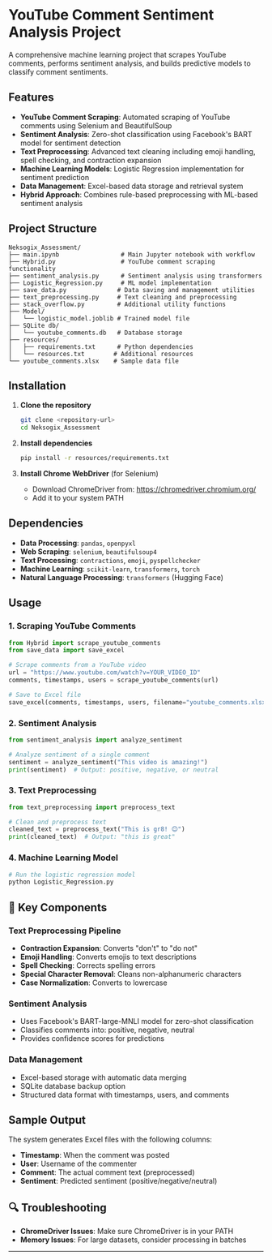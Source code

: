 # YouTube Comment Sentiment Analysis Project

A comprehensive machine learning project that scrapes YouTube comments, performs sentiment analysis, and builds predictive models to classify comment sentiments.

## Features

- **YouTube Comment Scraping**: Automated scraping of YouTube comments using Selenium and BeautifulSoup
- **Sentiment Analysis**: Zero-shot classification using Facebook's BART model for sentiment detection
- **Text Preprocessing**: Advanced text cleaning including emoji handling, spell checking, and contraction expansion
- **Machine Learning Models**: Logistic Regression implementation for sentiment prediction
- **Data Management**: Excel-based data storage and retrieval system
- **Hybrid Approach**: Combines rule-based preprocessing with ML-based sentiment analysis

## Project Structure

```
Neksogix_Assessment/
├── main.ipynb                 # Main Jupyter notebook with workflow
├── Hybrid.py                  # YouTube comment scraping functionality
├── sentiment_analysis.py      # Sentiment analysis using transformers
├── Logistic_Regression.py     # ML model implementation
├── save_data.py              # Data saving and management utilities
├── text_preprocessing.py     # Text cleaning and preprocessing
├── stack_overflow.py         # Additional utility functions
├── Model/
│   └── logistic_model.joblib # Trained model file
├── SQLite db/
│   └── youtube_comments.db   # Database storage
├── resources/
│   ├── requirements.txt      # Python dependencies
│   └── resources.txt        # Additional resources
└── youtube_comments.xlsx    # Sample data file
```

## Installation

1. **Clone the repository**
   ```bash
   git clone <repository-url>
   cd Neksogix_Assessment
   ```

2. **Install dependencies**
   ```bash
   pip install -r resources/requirements.txt
   ```

3. **Install Chrome WebDriver** (for Selenium)
   - Download ChromeDriver from: https://chromedriver.chromium.org/
   - Add it to your system PATH

## Dependencies

- **Data Processing**: `pandas`, `openpyxl`
- **Web Scraping**: `selenium`, `beautifulsoup4`
- **Text Processing**: `contractions`, `emoji`, `pyspellchecker`
- **Machine Learning**: `scikit-learn`, `transformers`, `torch`
- **Natural Language Processing**: `transformers` (Hugging Face)

## Usage

### 1. Scraping YouTube Comments

```python
from Hybrid import scrape_youtube_comments
from save_data import save_excel

# Scrape comments from a YouTube video
url = "https://www.youtube.com/watch?v=YOUR_VIDEO_ID"
comments, timestamps, users = scrape_youtube_comments(url)

# Save to Excel file
save_excel(comments, timestamps, users, filename="youtube_comments.xlsx")
```

### 2. Sentiment Analysis

```python
from sentiment_analysis import analyze_sentiment

# Analyze sentiment of a single comment
sentiment = analyze_sentiment("This video is amazing!")
print(sentiment)  # Output: positive, negative, or neutral
```

### 3. Text Preprocessing

```python
from text_preprocessing import preprocess_text

# Clean and preprocess text
cleaned_text = preprocess_text("This is gr8! 😊")
print(cleaned_text)  # Output: "this is great"
```

### 4. Machine Learning Model

```python
# Run the logistic regression model
python Logistic_Regression.py
```

## 🔧 Key Components

### Text Preprocessing Pipeline
- **Contraction Expansion**: Converts "don't" to "do not"
- **Emoji Handling**: Converts emojis to text descriptions
- **Spell Checking**: Corrects spelling errors
- **Special Character Removal**: Cleans non-alphanumeric characters
- **Case Normalization**: Converts to lowercase

### Sentiment Analysis
- Uses Facebook's BART-large-MNLI model for zero-shot classification
- Classifies comments into: positive, negative, neutral
- Provides confidence scores for predictions

### Data Management
- Excel-based storage with automatic data merging
- SQLite database backup option
- Structured data format with timestamps, users, and comments

## Sample Output

The system generates Excel files with the following columns:
- **Timestamp**: When the comment was posted
- **User**: Username of the commenter
- **Comment**: The actual comment text (preprocessed)
- **Sentiment**: Predicted sentiment (positive/negative/neutral)


## 🔍 Troubleshooting

- **ChromeDriver Issues**: Make sure ChromeDriver is in your PATH
- **Memory Issues**: For large datasets, consider processing in batches
---